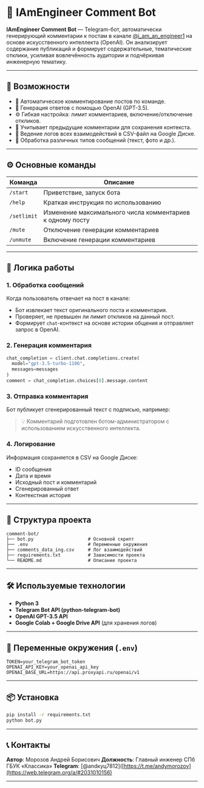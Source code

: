 
# 🤖 IAmEngineer Comment Bot

**IAmEngineer Comment Bot** — Telegram-бот, автоматически генерирующий комментарии к постам в канале [@i\_am\_an\_engineer1](https://t.me/i_am_an_engineer1) на основе искусственного интеллекта (OpenAI). Он анализирует содержание публикаций и формирует содержательные, тематические отклики, усиливая вовлечённость аудитории и подчёркивая инженерную тематику.

---

## 🚀 Возможности

* 📌 Автоматическое комментирование постов по команде.
* 🤖 Генерация ответов с помощью OpenAI (GPT-3.5).
* ⚙️ Гибкая настройка: лимит комментариев, включение/отключение откликов.
* 💬 Учитывает предыдущие комментарии для сохранения контекста.
* 🧾 Ведение логов всех взаимодействий в CSV-файл на Google Диске.
* 🧩 Обработка различных типов сообщений (текст, фото и др.).

---

## ⚙️ Основные команды

| Команда     | Описание                                                  |
| ----------- | --------------------------------------------------------- |
| `/start`    | Приветствие, запуск бота                                  |
| `/help`     | Краткая инструкция по использованию                       |
| `/setlimit` | Изменение максимального числа комментариев к одному посту |
| `/mute`     | Отключение генерации комментариев                         |
| `/unmute`   | Включение генерации комментариев                          |

---

## 🧠 Логика работы

### 1. Обработка сообщений

Когда пользователь отвечает на пост в канале:

* Бот извлекает текст оригинального поста и комментария.
* Проверяет, не превышен ли лимит откликов на данный пост.
* Формирует `chat`-контекст на основе истории общения и отправляет запрос в OpenAI.

### 2. Генерация комментария

```python
chat_completion = client.chat.completions.create(
  model="gpt-3.5-turbo-1106",
  messages=messages
)
comment = chat_completion.choices[0].message.content
```

### 3. Отправка комментария

Бот публикует сгенерированный текст с подписью, например:

> 💡 Комментарий подготовлен ботом-администратором с использованием искусственного интеллекта.

### 4. Логирование

Информация сохраняется в CSV на Google Диске:

* ID сообщения
* Дата и время
* Исходный пост и комментарий
* Сгенерированный ответ
* Контекстная история

---

## 📁 Структура проекта

```
comment-bot/
├── bot.py                    # Основной скрипт
├── .env                      # Переменные окружения
├── comments_data_ing.csv     # Лог взаимодействий
├── requirements.txt          # Зависимости проекта
└── README.md                 # Описание проекта
```

---

## 🛠️ Используемые технологии

* **Python 3**
* **Telegram Bot API (python-telegram-bot)**
* **OpenAI GPT-3.5 API**
* **Google Colab + Google Drive API** (для хранения логов)

---

## 🔐 Переменные окружения (`.env`)

```env
TOKEN=your_telegram_bot_token
OPENAI_API_KEY=your_openai_api_key
OPENAI_BASE_URL=https://api.proxyapi.ru/openai/v1
```

---

## 📦 Установка

```bash
pip install -r requirements.txt
python bot.py
```

---

## 📞 Контакты

**Автор**: Морозов Андрей Борисович
**Должность**: Главный инженер СПб ГБУК «Классика»
**Telegram**: [@andкуц7812]([https://t.me/andymorozov](https://web.telegram.org/a/#2031010156)

---
